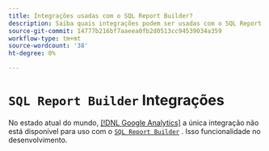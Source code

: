 ```yaml
---
title: Integrações usadas com o SQL Report Builder?
description: Saiba quais integrações podem ser usadas com o SQL Report Builder.
source-git-commit: 14777b216bf7aaeea0fb2d0513cc94539034a359
workflow-type: tm+mt
source-wordcount: '38'
ht-degree: 0%

---
```


# `SQL Report Builder` Integrações

No estado atual do mundo, [[!DNL Google Analytics]](../importing-data/integrations/google-analytics.md) a única integração não está disponível para uso com o [`SQL Report Builder`](../dev-reports/sql-rpt-bldr.md) . Isso funcionalidade no desenvolvimento.
